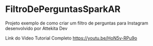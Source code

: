 # FiltroDePerguntasSparkAR
Projeto exemplo de como criar um filtro de perguntas para Instagram desenvolvido por Attekita Dev

Link do Video Tutorial Completo
https://youtu.be/HoN5v-RPu9o
